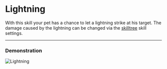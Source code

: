 # Lightning

With this skill your pet has a chance to let a lightning strike at his target.
The damage caused by the lightning can be changed via the [skilltree](skilltrees) skill settings.

----

### Demonstration

![Lightning](/wiki/images/skills/lightning.gif)